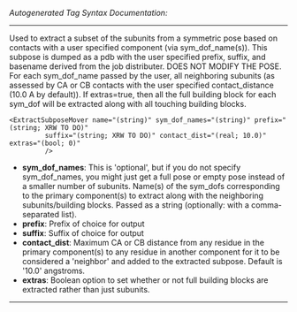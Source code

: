 _Autogenerated Tag Syntax Documentation:_

---
Used to extract a subset of the subunits from a symmetric pose based on contacts with a user specified component (via sym_dof_name(s)). This subpose is dumped as a pdb with the user specified prefix, suffix, and basename derived from the job distributer. DOES NOT MODIFY THE POSE. For each sym_dof_name passed by the user, all neighboring subunits (as assessed by CA or CB contacts with the user specified contact_distance (10.0 A by default)). If extras=true, then all the full building block for each sym_dof will be extracted along with all touching building blocks.

```
<ExtractSubposeMover name="(string)" sym_dof_names="(string)" prefix="(string; XRW TO DO)"
         suffix="(string; XRW TO DO)" contact_dist="(real; 10.0)" extras="(bool; 0)"
         />
```

-   **sym_dof_names**: This is 'optional', but if you do not specify sym_dof_names, you might just get a full pose or empty pose instead of a smaller number of subunits. Name(s) of the sym_dofs corresponding to the primary component(s) to extract along with the neighboring subunits/building blocks. Passed as a string (optionally: with a comma-separated list).
-   **prefix**: Prefix of choice for output
-   **suffix**: Suffix of choice for output
-   **contact_dist**: Maximum CA or CB distance from any residue in the primary component(s) to any residue in another component for it to be considered a 'neighbor' and added to the extracted subpose. Default is '10.0' angstroms.
-   **extras**: Boolean option to set whether or not full building blocks are extracted rather than just subunits.

---
